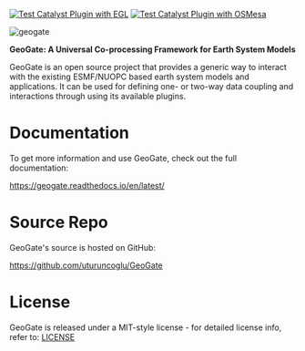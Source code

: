 [![Test Catalyst Plugin with EGL](https://github.com/uturuncoglu/GeoGate/actions/workflows/test_catalyst_egl.yaml/badge.svg)](https://github.com/uturuncoglu/GeoGate/actions/workflows/test_catalyst_egl.yaml)
[![Test Catalyst Plugin with OSMesa](https://github.com/uturuncoglu/GeoGate/actions/workflows/test_catalyst_osmesa.yaml/badge.svg)](https://github.com/uturuncoglu/GeoGate/actions/workflows/test_catalyst_osmesa.yaml)

![geogate](https://github.com/user-attachments/assets/f0a728b0-3626-4f51-873b-822069702402)

**GeoGate: A Universal Co-processing Framework for Earth System Models**

GeoGate is an open source project that provides a generic way to interact with the existing ESMF/NUOPC based earth system models and applications. It can be used for defining one- or two-way data coupling and interactions through using its available plugins.

Documentation
=============

To get more information and use GeoGate, check out the full documentation:

https://geogate.readthedocs.io/en/latest/

Source Repo
===========

GeoGate's source is hosted on GitHub:

https://github.com/uturuncoglu/GeoGate

License
=======

GeoGate is released under a MIT-style license - for detailed license info, refer to: [LICENSE](/LICENSE)
